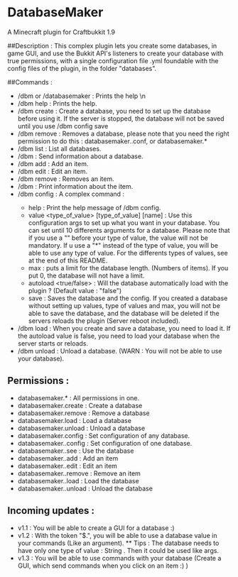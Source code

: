 # DatabaseMaker
A Minecraft plugin for Craftbukkit 1.9

##Description :
This complex plugin lets you create some databases, in game GUI, and use the Bukkit API's listeners to create your database with true permissions, with a single configuration file <name>.yml foundable with the config files of the plugin, in the folder "databases".

##Commands :
* /dbm or /databasemaker : Prints the help \n
* /dbm help : Prints the help.
* /dbm create <database> : Create a database, you need to set up the database before using it. If the server is stopped, the database will not be saved until you use /dbm <database> config save
* /dbm remove <database> : Removes a database, please note that you need the right permission to do this : databasemaker.<database>.conf, or databasemaker.*
* /dbm list : List all databases.
* /dbm <database> : Send information about a database.
* /dbm <database> add <item> <arguments> : Add an item.
* /dbm <database> edit <item> <arguments> : Edit an item.
* /dbm <database> remove <item> : Removes an item.
* /dbm <database> <item> : Print information about the item.
* /dbm <database> config : A complex command :
  * help : Print the help message of /dbm config.
  * value <type_of_value> <name> [type_of_value] [name] : Use this configuration args to set up what you want in your database. You can set   until 10 differents arguments for a database. Please note that if you use a "\" before your type of value, the value will not be       mandatory. If u use a "*" instead of the type of value, you will be able to use any type of value. For the differents types of         values,   see at the end of this README.
  * max <int Nb_of_max_items> : puts a limit for the database length. (Numbers of items). If you put 0, the database will not have a limit.
  * autoload <true/false> : Will the database automatically load with the plugin ? (Default value : "false")
  * save : Saves the database and the config. If you created a database without setting up values, type of values and max, you will not be   able to save the database, and the database will be deleted if the servers reloads the plugin (Server reboot included).
* /dbm load <database> : When you create and save a database, you need to load it. If the autoload value is false, you need to load your database when the server starts or reloads.
* /dbm unload <database> : Unload a database. (WARN : You will not be able to use your database).

## Permissions :
* databasemaker.* : All permissions in one.
* databasemaker.create : Create a database
* databasemaker.remove : Remove a database
* databasemaker.load : Load a database
* databasemaker.unload : Unload a database
* databasemaker.config : Set configuration of any database.
* databasemaker.<database>.config : Set configuration of one database.
* databasemaker.<database>.see : Use the database
* databasemaker.<database>.add : Add an item
* databasemaker.<database>.edit : Edit an item
* databasemaker.<database>.remove : Remove an item
* databasemaker.<database>.load : Load the database
* databasemaker.<database>.unload : Unload the database


## Incoming updates : 
* v1.1 : You will be able to create a GUI for a database :)
* v1.2 : With the token "$<database>.<item>", you will be able to use a database value in your commands (Like an argument).
** Tips : The database needs to have only one type of value : String <name>. Then it could be used like args.
* v1.3 : You will be able to use commands with your database (Create a GUI, which send commands when you click on an item :) )

